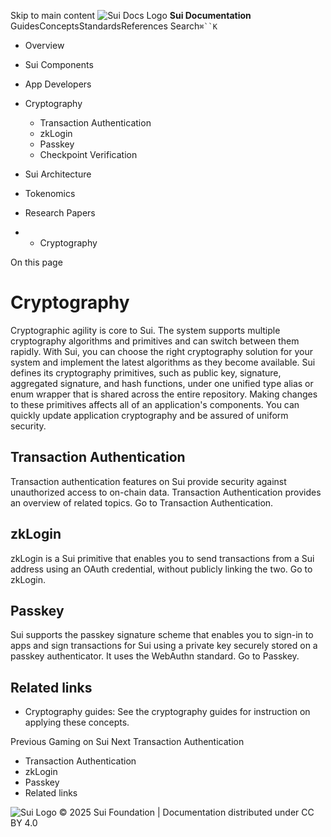 Skip to main content
![Sui Docs Logo](https://docs.sui.io/img/sui-logo.svg)
**Sui Documentation**
GuidesConceptsStandardsReferences
Search`⌘``K`
  * Overview
  * Sui Components
  * App Developers
  * Cryptography
    * Transaction Authentication
    * zkLogin
    * Passkey
    * Checkpoint Verification
  * Sui Architecture
  * Tokenomics
  * Research Papers


  *   * Cryptography


On this page
# Cryptography
Cryptographic agility is core to Sui. The system supports multiple cryptography algorithms and primitives and can switch between them rapidly. With Sui, you can choose the right cryptography solution for your system and implement the latest algorithms as they become available.
Sui defines its cryptography primitives, such as public key, signature, aggregated signature, and hash functions, under one unified type alias or enum wrapper that is shared across the entire repository. Making changes to these primitives affects all of an application's components. You can quickly update application cryptography and be assured of uniform security.
## Transaction Authentication​
Transaction authentication features on Sui provide security against unauthorized access to on-chain data. Transaction Authentication provides an overview of related topics.
Go to Transaction Authentication.
## zkLogin​
zkLogin is a Sui primitive that enables you to send transactions from a Sui address using an OAuth credential, without publicly linking the two.
Go to zkLogin.
## Passkey​
Sui supports the passkey signature scheme that enables you to sign-in to apps and sign transactions for Sui using a private key securely stored on a passkey authenticator. It uses the WebAuthn standard.
Go to Passkey.
## Related links​
  * Cryptography guides: See the cryptography guides for instruction on applying these concepts.


Previous
Gaming on Sui
Next
Transaction Authentication
  * Transaction Authentication
  * zkLogin
  * Passkey
  * Related links


![Sui Logo](https://docs.sui.io/img/sui-logo-footer.svg)
© 2025 Sui Foundation | Documentation distributed under CC BY 4.0
